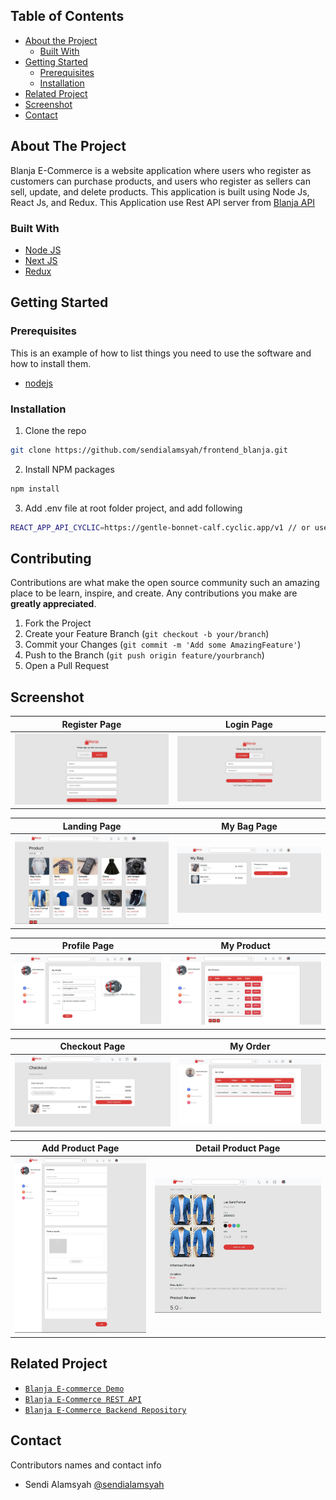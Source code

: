 <!-- TABLE OF CONTENTS -->
## Table of Contents

* [About the Project](#about-the-project)
  * [Built With](#built-with)
* [Getting Started](#getting-started)
  * [Prerequisites](#prerequisites)
  * [Installation](#installation)
* [Related Project](#related-project)
* [Screenshot](#screenshot)
* [Contact](#contact)



<!-- ABOUT THE PROJECT -->
## About The Project


Blanja E-Commerce is a website application where users who register as customers can purchase products, and users who register as sellers can sell, update, and delete products. This application is built using Node Js, React Js, and Redux.
This Application use Rest API server from [Blanja API](https://gentle-bonnet-calf.cyclic.app/)

### Built With

* [Node JS](https://nodejs.org/en/docs/)
* [Next JS](https://nextjs.org/)
* [Redux](https://redux.js.org/)



<!-- GETTING STARTED -->
## Getting Started

### Prerequisites

This is an example of how to list things you need to use the software and how to install them.

* [nodejs](https://nodejs.org/en/download/)

### Installation

1. Clone the repo
```sh
git clone https://github.com/sendialamsyah/frontend_blanja.git
```
2. Install NPM packages
```sh
npm install
```
3. Add .env file at root folder project, and add following
```sh
REACT_APP_API_CYCLIC=https://gentle-bonnet-calf.cyclic.app/v1 // or use your own

```

<!-- CONTRIBUTING -->
## Contributing

Contributions are what make the open source community such an amazing place to be learn, inspire, and create. Any contributions you make are **greatly appreciated**.

1. Fork the Project
2. Create your Feature Branch (`git checkout -b your/branch`)
3. Commit your Changes (`git commit -m 'Add some AmazingFeature'`)
4. Push to the Branch (`git push origin feature/yourbranch`)
5. Open a Pull Request

<!-- SCREENSHOT -->
## Screenshot

| Register Page  | Login Page |
| ------------- | ------------- |
| ![register](/images/register.jpg?raw=true "Landing Page") | ![login](/images/login.jpg?raw=true "Login Page") |

| Landing Page | My Bag Page |
| ------------- | ------------- |
| ![landing](/images/home.jpg?raw=true "Landing Page") | ![recipe list](/images/cart.jpg?raw=true "My Bag Page") |

| Profile Page | My Product |
| ------------- | ------------- |
| ![profile](/images/profile_seller.jpg?raw=true "Profile Page") | ![my product](/images/my_product.jpg?raw=true "My Product") |

| Checkout Page | My Order |
| ------------- | ------------- |
| ![checkout](/images/checkout.jpg?raw=true "Checkout Page") | ![my order](/images/my_order.jpg?raw=true "My Order") |

| Add Product Page | Detail Product Page |
| ------------- | ------------- |
| ![add recipe](/images/add.jpg?raw=true "Add Product Page") | ![detail product](/images/detail.jpg?raw=true "Detail Product Page")|

<!-- RELATED PROJECT -->
## Related Project
* [`Blanja E-commerce Demo`](https://blanja-ku.vercel.app/)
* [`Blanja E-Commerce REST API`](https://gentle-bonnet-calf.cyclic.app/)
* [`Blanja E-Commerce Backend Repository`](https://github.com/sendialamsyah/backend_blanja)


<!-- CONTACT -->
## Contact

Contributors names and contact info

* Sendi Alamsyah [@sendialamsyah](https://github.com/sendialamsyah)